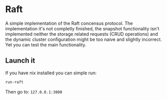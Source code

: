 # Raft
A simple implementation of the Raft concensus protocol.
The implementation it's not completly finished, the snapshot functionality isn't implemented neither the storage related requests (CRUD operations) and the dynamic cluster configuration might be too naive and slightly incorrect.
Yet you can test the main functionality.

## Launch it
If you have nix installed you can simple run:
```bash
run-raft
```
Then go to:
`127.0.0.1:3000`
